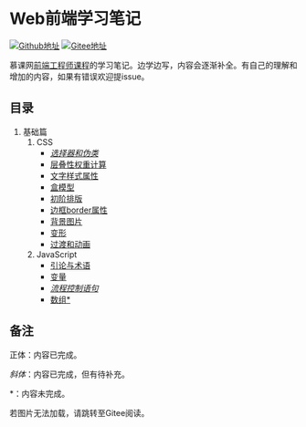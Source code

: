 # Web前端学习笔记

[![Github地址](https://img.shields.io/badge/Github-sourse-black)](https://github.com/yimig/WebNotes)
[![Gitee地址](https://img.shields.io/badge/Gitee-source-red)](https://gitee.com/yimig/WebNotes)

慕课网[前端工程师课程](https://class.imooc.com/fe2020#Anchor)的学习笔记。边学边写，内容会逐渐补全。有自己的理解和增加的内容，如果有错误欢迎提issue。



## 目录

1. 基础篇
   1. CSS
      - *[选择器和伪类](part1/css/selector.md)*
      - [层叠性权重计算](part1/css/css-weight.md)
      - [文字样式属性](part1/css/text-property.md)
      - [盒模型](part1/css/box-model.md)
      - [初阶排版](part1/css/beginning-typesetting.md)
      - [边框border属性](part1/css/border.md)
      - [背景图片](part1/css/background.md)
      - [变形](part1/css/transform.md)
      - [过渡和动画](part1/css/animation.md)
   1. JavaScript
      - [引论与术语](part1/js/introduction.md)
      - [变量](part1/js/variable.md)
      - *[流程控制语句](part1/js/flow-control.md)*
      - [数组*](part1/js/array.md)


## 备注

正体：内容已完成。

*斜体*：内容已完成，但有待补充。

\*：内容未完成。

若图片无法加载，请跳转至Gitee阅读。